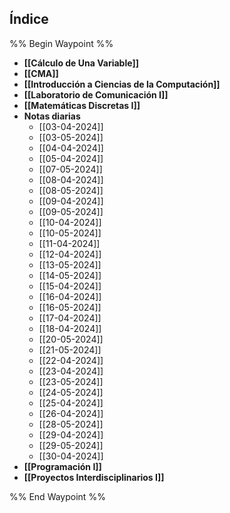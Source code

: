 ## Índice

%% Begin Waypoint %%
- **[[Cálculo de Una Variable]]**
- **[[CMA]]**
- **[[Introducción a Ciencias de la Computación]]**
- **[[Laboratorio de Comunicación I]]**
- **[[Matemáticas Discretas I]]**
- **Notas diarias**
	- [[03-04-2024]]
	- [[03-05-2024]]
	- [[04-04-2024]]
	- [[05-04-2024]]
	- [[07-05-2024]]
	- [[08-04-2024]]
	- [[08-05-2024]]
	- [[09-04-2024]]
	- [[09-05-2024]]
	- [[10-04-2024]]
	- [[10-05-2024]]
	- [[11-04-2024]]
	- [[12-04-2024]]
	- [[13-05-2024]]
	- [[14-05-2024]]
	- [[15-04-2024]]
	- [[16-04-2024]]
	- [[16-05-2024]]
	- [[17-04-2024]]
	- [[18-04-2024]]
	- [[20-05-2024]]
	- [[21-05-2024]]
	- [[22-04-2024]]
	- [[23-04-2024]]
	- [[23-05-2024]]
	- [[24-05-2024]]
	- [[25-04-2024]]
	- [[26-04-2024]]
	- [[28-05-2024]]
	- [[29-04-2024]]
	- [[29-05-2024]]
	- [[30-04-2024]]
- **[[Programación I]]**
- **[[Proyectos Interdisciplinarios I]]**

%% End Waypoint %%
